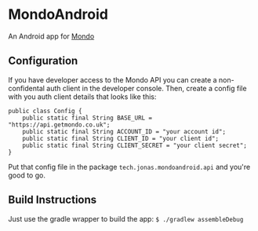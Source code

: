 # MondoAndroid

An Android app for [Mondo](https://getmondo.co.uk/)

## Configuration
If you have developer access to the Mondo API you can create a non-confidental auth client in the developer console. 
Then, create a config file with you auth client details that looks like this:
```
public class Config {
    public static final String BASE_URL = "https://api.getmondo.co.uk";
    public static final String ACCOUNT_ID = "your account id";
    public static final String CLIENT_ID = "your client id";
    public static final String CLIENT_SECRET = "your client secret";
}
```
Put that config file in the package `tech.jonas.mondoandroid.api` and you're good to go.

## Build Instructions
Just use the gradle wrapper to build the app: `$ ./gradlew assembleDebug`
